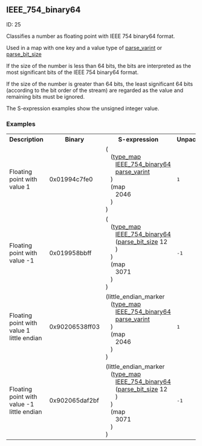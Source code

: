 ## IEEE_754_binary64

ID: 25

Classifies a number as floating point with IEEE 754 binary64 format.

Used in a map with one key and a value type of [parse_varint](./parse_varint.md) or [parse_bit_size](./parse_bit_size.md)

If the size of the number is less than 64 bits, the bits are interpreted as the most significant bits of the IEEE 754 binary64 format.

If the size of the number is greater than 64 bits, the least significant 64 bits (according to the bit order of the stream) are regarded as the value and remaining bits must be ignored.

The S-expression examples show the unsigned integer value.

### Examples

<table><tr><th>Description</th><th>Binary</th><th>S-expression</th><th>Unpacked</th></tr><tr><td>Floating point with value 1</td><td>0x01994c7fe0</td><td>(<br>&nbsp;&nbsp;&nbsp;(<a href="./type_map.md">type_map</a> <br>&nbsp;&nbsp;&nbsp;&nbsp;&nbsp;&nbsp;<a href="./IEEE_754_binary64.md">IEEE_754_binary64</a> <br>&nbsp;&nbsp;&nbsp;&nbsp;&nbsp;&nbsp;<a href="./parse_varint.md">parse_varint</a><br>&nbsp;&nbsp;&nbsp;) <br>&nbsp;&nbsp;&nbsp;(map <br>&nbsp;&nbsp;&nbsp;&nbsp;&nbsp;&nbsp;2046<br>&nbsp;&nbsp;&nbsp;)<br>)</td><td><pre>1</pre></td>
<tr><td>Floating point with value -1</td><td>0x019958bbff</td><td>(<br>&nbsp;&nbsp;&nbsp;(<a href="./type_map.md">type_map</a> <br>&nbsp;&nbsp;&nbsp;&nbsp;&nbsp;&nbsp;<a href="./IEEE_754_binary64.md">IEEE_754_binary64</a> <br>&nbsp;&nbsp;&nbsp;&nbsp;&nbsp;&nbsp;(<a href="./parse_bit_size.md">parse_bit_size</a> 12<br>&nbsp;&nbsp;&nbsp;&nbsp;&nbsp;&nbsp;)<br>&nbsp;&nbsp;&nbsp;) <br>&nbsp;&nbsp;&nbsp;(map <br>&nbsp;&nbsp;&nbsp;&nbsp;&nbsp;&nbsp;3071<br>&nbsp;&nbsp;&nbsp;)<br>)</td><td><pre>-1</pre></td>
<tr><td>Floating point with value 1 little endian</td><td>0x90206538ff03</td><td>(little_endian_marker <br>&nbsp;&nbsp;&nbsp;(<a href="./type_map.md">type_map</a> <br>&nbsp;&nbsp;&nbsp;&nbsp;&nbsp;&nbsp;<a href="./IEEE_754_binary64.md">IEEE_754_binary64</a> <br>&nbsp;&nbsp;&nbsp;&nbsp;&nbsp;&nbsp;<a href="./parse_varint.md">parse_varint</a><br>&nbsp;&nbsp;&nbsp;) <br>&nbsp;&nbsp;&nbsp;(map <br>&nbsp;&nbsp;&nbsp;&nbsp;&nbsp;&nbsp;2046<br>&nbsp;&nbsp;&nbsp;)<br>)</td><td><pre>1</pre></td>
<tr><td>Floating point with value -1 little endian</td><td>0x902065daf2bf</td><td>(little_endian_marker <br>&nbsp;&nbsp;&nbsp;(<a href="./type_map.md">type_map</a> <br>&nbsp;&nbsp;&nbsp;&nbsp;&nbsp;&nbsp;<a href="./IEEE_754_binary64.md">IEEE_754_binary64</a> <br>&nbsp;&nbsp;&nbsp;&nbsp;&nbsp;&nbsp;(<a href="./parse_bit_size.md">parse_bit_size</a> 12<br>&nbsp;&nbsp;&nbsp;&nbsp;&nbsp;&nbsp;)<br>&nbsp;&nbsp;&nbsp;) <br>&nbsp;&nbsp;&nbsp;(map <br>&nbsp;&nbsp;&nbsp;&nbsp;&nbsp;&nbsp;3071<br>&nbsp;&nbsp;&nbsp;)<br>)</td><td><pre>-1</pre></td></table>
